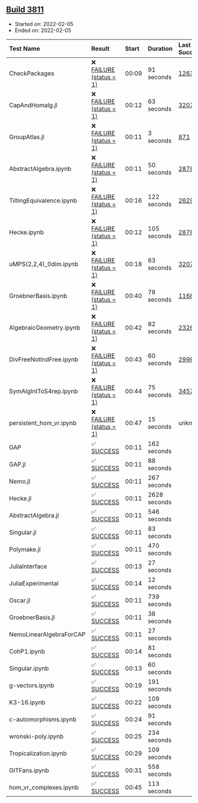 ## [Build 3811](https://oscarci.mathematik.uni-kl.de/job/oscar-stable/3811/)

* Started on: 2022-02-05
* Ended on: 2022-02-05

| Test Name    | Result | Start | Duration | Last Success | First Failure |
|:-------------|:-------|:------|:---------|:-------------|:--------------|
| CheckPackages | ❌ [FAILURE (status = 1)](https://oscarci.mathematik.uni-kl.de/job/oscar-stable/3811/artifact/logs/build-3811/CheckPackages.log) | 00:09 | 91 seconds | [1263](https://oscarci.mathematik.uni-kl.de/job/oscar-stable/1263/) | [1264](https://oscarci.mathematik.uni-kl.de/job/oscar-stable/1264/) |
| CapAndHomalg.jl | ❌ [FAILURE (status = 1)](https://oscarci.mathematik.uni-kl.de/job/oscar-stable/3811/artifact/logs/build-3811/CapAndHomalg.jl.log) | 00:12 | 63 seconds | [3207](https://oscarci.mathematik.uni-kl.de/job/oscar-stable/3207/) | [3208](https://oscarci.mathematik.uni-kl.de/job/oscar-stable/3208/) |
| GroupAtlas.jl | ❌ [FAILURE (status = 1)](https://oscarci.mathematik.uni-kl.de/job/oscar-stable/3811/artifact/logs/build-3811/GroupAtlas.jl.log) | 00:11 | 3 seconds | [871](https://oscarci.mathematik.uni-kl.de/job/oscar-stable/871/) | [872](https://oscarci.mathematik.uni-kl.de/job/oscar-stable/872/) |
| AbstractAlgebra.ipynb | ❌ [FAILURE (status = 1)](https://oscarci.mathematik.uni-kl.de/job/oscar-stable/3811/artifact/logs/build-3811/AbstractAlgebra.ipynb.log) | 00:11 | 50 seconds | [2878](https://oscarci.mathematik.uni-kl.de/job/oscar-stable/2878/) | [2879](https://oscarci.mathematik.uni-kl.de/job/oscar-stable/2879/) |
| TiltingEquivalence.ipynb | ❌ [FAILURE (status = 1)](https://oscarci.mathematik.uni-kl.de/job/oscar-stable/3811/artifact/logs/build-3811/TiltingEquivalence.ipynb.log) | 00:16 | 122 seconds | [2629](https://oscarci.mathematik.uni-kl.de/job/oscar-stable/2629/) | [2630](https://oscarci.mathematik.uni-kl.de/job/oscar-stable/2630/) |
| Hecke.ipynb | ❌ [FAILURE (status = 1)](https://oscarci.mathematik.uni-kl.de/job/oscar-stable/3811/artifact/logs/build-3811/Hecke.ipynb.log) | 00:12 | 105 seconds | [2878](https://oscarci.mathematik.uni-kl.de/job/oscar-stable/2878/) | [2879](https://oscarci.mathematik.uni-kl.de/job/oscar-stable/2879/) |
| uMPS(2,2,4)_0dim.ipynb | ❌ [FAILURE (status = 1)](https://oscarci.mathematik.uni-kl.de/job/oscar-stable/3811/artifact/logs/build-3811/uMPS-2-2-4-_0dim.ipynb.log) | 00:18 | 63 seconds | [3207](https://oscarci.mathematik.uni-kl.de/job/oscar-stable/3207/) | [3208](https://oscarci.mathematik.uni-kl.de/job/oscar-stable/3208/) |
| GroebnerBasis.ipynb | ❌ [FAILURE (status = 1)](https://oscarci.mathematik.uni-kl.de/job/oscar-stable/3811/artifact/logs/build-3811/GroebnerBasis.ipynb.log) | 00:40 | 78 seconds | [1168](https://oscarci.mathematik.uni-kl.de/job/oscar-stable/1168/) | [1169](https://oscarci.mathematik.uni-kl.de/job/oscar-stable/1169/) |
| AlgebraicGeometry.ipynb | ❌ [FAILURE (status = 1)](https://oscarci.mathematik.uni-kl.de/job/oscar-stable/3811/artifact/logs/build-3811/AlgebraicGeometry.ipynb.log) | 00:42 | 82 seconds | [2326](https://oscarci.mathematik.uni-kl.de/job/oscar-stable/2326/) | [2327](https://oscarci.mathematik.uni-kl.de/job/oscar-stable/2327/) |
| DivFreeNotIndFree.ipynb | ❌ [FAILURE (status = 1)](https://oscarci.mathematik.uni-kl.de/job/oscar-stable/3811/artifact/logs/build-3811/DivFreeNotIndFree.ipynb.log) | 00:43 | 60 seconds | [2998](https://oscarci.mathematik.uni-kl.de/job/oscar-stable/2998/) | [2999](https://oscarci.mathematik.uni-kl.de/job/oscar-stable/2999/) |
| SymAlgIntToS4rep.ipynb | ❌ [FAILURE (status = 1)](https://oscarci.mathematik.uni-kl.de/job/oscar-stable/3811/artifact/logs/build-3811/SymAlgIntToS4rep.ipynb.log) | 00:44 | 75 seconds | [3457](https://oscarci.mathematik.uni-kl.de/job/oscar-stable/3457/) | [3458](https://oscarci.mathematik.uni-kl.de/job/oscar-stable/3458/) |
| persistent_hom_vr.ipynb | ❌ [FAILURE (status = 1)](https://oscarci.mathematik.uni-kl.de/job/oscar-stable/3811/artifact/logs/build-3811/persistent_hom_vr.ipynb.log) | 00:47 | 15 seconds | unknown | unknown |
| GAP | ✅ [SUCCESS](https://oscarci.mathematik.uni-kl.de/job/oscar-stable/3811/artifact/logs/build-3811/GAP.log) | 00:11 | 162 seconds |  |  |
| GAP.jl | ✅ [SUCCESS](https://oscarci.mathematik.uni-kl.de/job/oscar-stable/3811/artifact/logs/build-3811/GAP.jl.log) | 00:11 | 88 seconds |  |  |
| Nemo.jl | ✅ [SUCCESS](https://oscarci.mathematik.uni-kl.de/job/oscar-stable/3811/artifact/logs/build-3811/Nemo.jl.log) | 00:11 | 267 seconds |  |  |
| Hecke.jl | ✅ [SUCCESS](https://oscarci.mathematik.uni-kl.de/job/oscar-stable/3811/artifact/logs/build-3811/Hecke.jl.log) | 00:11 | 2628 seconds |  |  |
| AbstractAlgebra.jl | ✅ [SUCCESS](https://oscarci.mathematik.uni-kl.de/job/oscar-stable/3811/artifact/logs/build-3811/AbstractAlgebra.jl.log) | 00:11 | 546 seconds |  |  |
| Singular.jl | ✅ [SUCCESS](https://oscarci.mathematik.uni-kl.de/job/oscar-stable/3811/artifact/logs/build-3811/Singular.jl.log) | 00:11 | 83 seconds |  |  |
| Polymake.jl | ✅ [SUCCESS](https://oscarci.mathematik.uni-kl.de/job/oscar-stable/3811/artifact/logs/build-3811/Polymake.jl.log) | 00:11 | 470 seconds |  |  |
| JuliaInterface | ✅ [SUCCESS](https://oscarci.mathematik.uni-kl.de/job/oscar-stable/3811/artifact/logs/build-3811/JuliaInterface.log) | 00:13 | 27 seconds |  |  |
| JuliaExperimental | ✅ [SUCCESS](https://oscarci.mathematik.uni-kl.de/job/oscar-stable/3811/artifact/logs/build-3811/JuliaExperimental.log) | 00:14 | 12 seconds |  |  |
| Oscar.jl | ✅ [SUCCESS](https://oscarci.mathematik.uni-kl.de/job/oscar-stable/3811/artifact/logs/build-3811/Oscar.jl.log) | 00:11 | 739 seconds |  |  |
| GroebnerBasis.jl | ✅ [SUCCESS](https://oscarci.mathematik.uni-kl.de/job/oscar-stable/3811/artifact/logs/build-3811/GroebnerBasis.jl.log) | 00:11 | 38 seconds |  |  |
| NemoLinearAlgebraForCAP | ✅ [SUCCESS](https://oscarci.mathematik.uni-kl.de/job/oscar-stable/3811/artifact/logs/build-3811/NemoLinearAlgebraForCAP.log) | 00:11 | 27 seconds |  |  |
| CohP1.ipynb | ✅ [SUCCESS](https://oscarci.mathematik.uni-kl.de/job/oscar-stable/3811/artifact/logs/build-3811/CohP1.ipynb.log) | 00:14 | 81 seconds |  |  |
| Singular.ipynb | ✅ [SUCCESS](https://oscarci.mathematik.uni-kl.de/job/oscar-stable/3811/artifact/logs/build-3811/Singular.ipynb.log) | 00:13 | 60 seconds |  |  |
| g-vectors.ipynb | ✅ [SUCCESS](https://oscarci.mathematik.uni-kl.de/job/oscar-stable/3811/artifact/logs/build-3811/g-vectors.ipynb.log) | 00:19 | 191 seconds |  |  |
| K3-16.ipynb | ✅ [SUCCESS](https://oscarci.mathematik.uni-kl.de/job/oscar-stable/3811/artifact/logs/build-3811/K3-16.ipynb.log) | 00:22 | 109 seconds |  |  |
| c-automorphisms.ipynb | ✅ [SUCCESS](https://oscarci.mathematik.uni-kl.de/job/oscar-stable/3811/artifact/logs/build-3811/c-automorphisms.ipynb.log) | 00:24 | 91 seconds |  |  |
| wronski-poly.ipynb | ✅ [SUCCESS](https://oscarci.mathematik.uni-kl.de/job/oscar-stable/3811/artifact/logs/build-3811/wronski-poly.ipynb.log) | 00:25 | 234 seconds |  |  |
| Tropicalization.ipynb | ✅ [SUCCESS](https://oscarci.mathematik.uni-kl.de/job/oscar-stable/3811/artifact/logs/build-3811/Tropicalization.ipynb.log) | 00:29 | 109 seconds |  |  |
| GITFans.ipynb | ✅ [SUCCESS](https://oscarci.mathematik.uni-kl.de/job/oscar-stable/3811/artifact/logs/build-3811/GITFans.ipynb.log) | 00:31 | 558 seconds |  |  |
| hom_vr_complexes.ipynb | ✅ [SUCCESS](https://oscarci.mathematik.uni-kl.de/job/oscar-stable/3811/artifact/logs/build-3811/hom_vr_complexes.ipynb.log) | 00:45 | 113 seconds |  |  |
